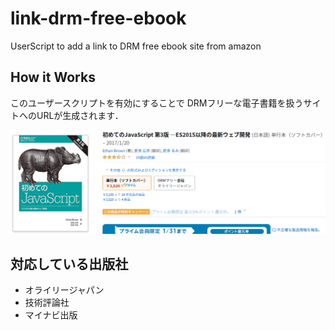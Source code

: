 # link-drm-free-ebook
UserScript to add a link to DRM free ebook site from amazon


## How it Works
このユーザースクリプトを有効にすることで
DRMフリーな電子書籍を扱うサイトへのURLが生成されます．

![サンプル](sample.png)


## 対応している出版社
* オライリージャパン
* 技術評論社
* マイナビ出版
